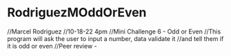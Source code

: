 # RodriguezMOddOrEven
//Marcel Rodriguez
//10-18-22 4pm
//Mini Challenge 6 - Odd or Even
//This program will ask the user to input a number, data validate it
//and tell them if it is odd or even
//Peer review - 
